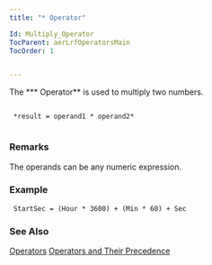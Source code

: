 ```yaml
---
title: "* Operator"

Id: Multiply_Operator
TocParent: aerLrfOperatorsMain
TocOrder: 1


---
```


The *** Operator** is used to multiply two numbers.

```

 *result = operand1 * operand2* 
        
```

### Remarks
The operands can be any numeric expression.

### Example

```
 StartSec = (Hour * 3600) + (Min * 60) + Sec      
```

### See Also
[Operators](aerLrfOperatorsMain.html)
[Operators and Their Precedence](Expression_Operators_and_their_Precedence.html) 
